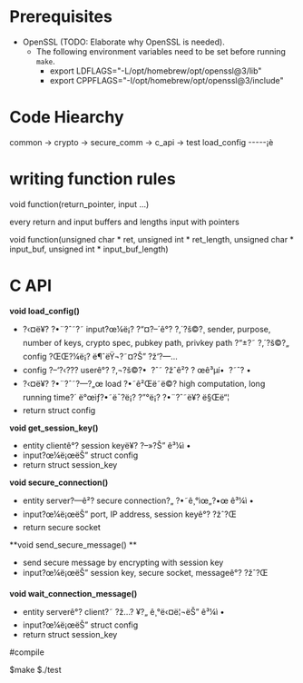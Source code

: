 # Prerequisites

- OpenSSL (TODO: Elaborate why OpenSSL is needed).
  - The following environment variables need to be set before running `make`.
    - export LDFLAGS="-L/opt/homebrew/opt/openssl@3/lib"
    - export CPPFLAGS="-I/opt/homebrew/opt/openssl@3/include"

# Code Hiearchy
common -> crypto -> secure_comm -> c_api  -> test
                    load_config -----¡è

# writing function rules

void function(return_pointer, input ...)

every return and input buffers and lengths input with pointers

void function(unsigned char * ret, unsigned int * ret_length, unsigned char * input_buf, unsigned int * input_buf_length)

# C API

**void load_config()**

- ?‹¤ë¥? ?•¨?ˆ˜?˜ input?œ¼ë¡? ?“¤?–´ê°? ?‚´?š©?¸ sender, purpose, number of keys, crypto spec, pubkey path, privkey path ?“±?˜ ?‚´?š©?„ config ?ŒŒ?¼ë¡? ë¶ˆëŸ¬?˜¤?Š” ?ž‘?—…
- config ?–‘?‹??? userê°? ?‚¬?š©?•  ?ˆ˜ ?žˆê²? ? œê³µí•  ?˜ˆ? •
- ?‹¤ë¥? ?•¨?ˆ˜?—?„œ load ?•˜ê²Œë˜ë©? high computation, long running time?´ ë°œìƒ?•˜ë¯?ë¡? ?”°ë¡? ?•¨?ˆ˜ë¥? ë§Œë“¦
- return struct config

**void get_session_key()**
- entity clientê°? session keyë¥? ?–»?Š” ê³¼ì •
- input?œ¼ë¡œëŠ” struct config
- return struct session_key

**void secure_connection()**
- entity server?—ê²? secure connection?„ ?•˜ê¸°ìœ„?•œ ê³¼ì •
- input?œ¼ë¡œëŠ” port, IP address, session keyê°? ?žˆ?Œ
- return secure socket

**void send_secure_message() **
- send secure message by encrypting with session key
- input?œ¼ë¡œëŠ” session key, secure socket, messageê°? ?žˆ?Œ

**void wait_connection_message()**
- entity serverê°? client?˜ ?ž…? ¥?„ ê¸°ë‹¤ë¦¬ëŠ” ê³¼ì •
- input?œ¼ë¡œëŠ” struct config
- return struct session_key

#compile

$make
$./test

